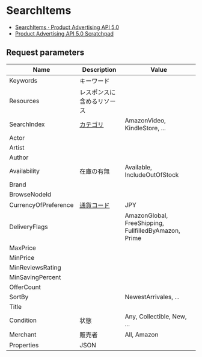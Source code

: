 # SearchItems

- [SearchItems · Product Advertising API 5.0](https://webservices.amazon.com/paapi5/documentation/search-items.html)
- [Product Advertising API 5.0 Scratchpad](https://webservices.amazon.co.jp/paapi5/scratchpad/index.html#{%22PartnerType%22:%22Associates%22,%22Marketplace%22:%22www.amazon.co.jp%22,%22Operation%22:%22SearchItems%22})

## Request parameters

|Name|Description|Value|
|---|---|---|
|Keywords|キーワード||
|Resources|レスポンスに含めるリソース|
|SearchIndex|[カテゴリ](https://webservices.amazon.com/paapi5/documentation/locale-reference/japan.html#search-index)|AmazonVideo, KindleStore, ...|
|Actor||
|Artist||
|Author||
|Availability|在庫の有無|Available, IncludeOutOfStock|
|Brand||
|BrowseNodeId||
|CurrencyOfPreference|[通貨コード](https://webservices.amazon.com/paapi5/documentation/locale-reference/japan.html#valid-currencies)|JPY|
|DeliveryFlags||AmazonGlobal, FreeShipping, FullfilledByAmazon, Prime|
|MaxPrice|||
|MinPrice|||
|MinReviewsRating|||
|MinSavingPercent|||
|OfferCount|||
|SortBy||NewestArrivales, ...|
|Title|||
|Condition|状態|Any, Collectible, New, ...|
|Merchant|販売者|All, Amazon|
|Properties|JSON||
